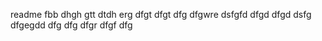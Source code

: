 readme
fbb
dhgh
gtt
dtdh
erg
dfgt
dfgt
dfg
dfgwre
dsfgfd
dfgd
dfgd
dsfg
dfgegdd
dfg
dfg
dfgr
dfgf
dfg
